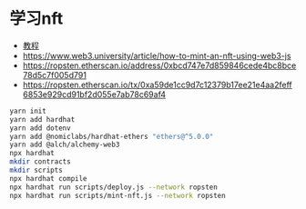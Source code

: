 # 学习nft

- [教程](https://www.web3.university/article/how-to-create-an-nft)
- <https://www.web3.university/article/how-to-mint-an-nft-using-web3-js>
- <https://ropsten.etherscan.io/address/0xbcd747e7d859846cede4bc8bce78d5c7f005d791>
- <https://ropsten.etherscan.io/tx/0xa59de1cc9d7c12379b17ee21e4aa2feff6853e929cd91bf2d055e7ab78c69af4>

```bash
yarn init
yarn add hardhat
yarn add dotenv
yarn add @nomiclabs/hardhat-ethers "ethers@^5.0.0"
yarn add @alch/alchemy-web3
npx hardhat
mkdir contracts
mkdir scripts
npx hardhat compile
npx hardhat run scripts/deploy.js --network ropsten
npx hardhat run scripts/mint-nft.js --network ropsten
```
